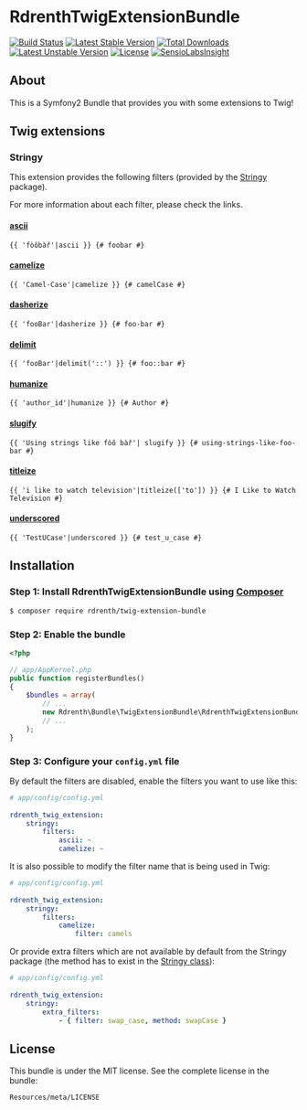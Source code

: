 RdrenthTwigExtensionBundle
=============

[![Build Status](https://travis-ci.org/rdrenth/twig-extension-bundle.svg?branch=master)](https://travis-ci.org/rdrenth/twig-extension-bundle) [![Latest Stable Version](https://poser.pugx.org/rdrenth/twig-extension-bundle/v/stable)](https://packagist.org/packages/rdrenth/twig-extension-bundle) [![Total Downloads](https://poser.pugx.org/rdrenth/twig-extension-bundle/downloads)](https://packagist.org/packages/rdrenth/twig-extension-bundle) [![Latest Unstable Version](https://poser.pugx.org/rdrenth/twig-extension-bundle/v/unstable)](https://packagist.org/packages/rdrenth/twig-extension-bundle) [![License](https://poser.pugx.org/rdrenth/twig-extension-bundle/license)](https://packagist.org/packages/rdrenth/twig-extension-bundle) [![SensioLabsInsight](https://insight.sensiolabs.com/projects/0545e7a1-6179-48df-8628-9e5b0afc13bb/mini.png)](https://insight.sensiolabs.com/projects/0545e7a1-6179-48df-8628-9e5b0afc13bb)

## About
This is a Symfony2 Bundle that provides you with some extensions to Twig!

## Twig extensions

### Stringy
This extension provides the following filters (provided by the [Stringy](https://github.com/danielstjules/Stringy) package).

For more information about each filter, please check the links.

#### [ascii](https://github.com/danielstjules/Stringy#toascii)

```twig
{{ 'fòôbàř'|ascii }} {# foobar #}
```

#### [camelize](https://github.com/danielstjules/Stringy#camelize)

```twig
{{ 'Camel-Case'|camelize }} {# camelCase #}
```

#### [dasherize](https://github.com/danielstjules/Stringy#dasherize)

```twig
{{ 'fooBar'|dasherize }} {# foo-bar #}
```

#### [delimit](https://github.com/danielstjules/Stringy#delimit)

```twig
{{ 'fooBar'|delimit('::') }} {# foo::bar #}
```

#### [humanize](https://github.com/danielstjules/Stringy#humanize)

```twig
{{ 'author_id'|humanize }} {# Author #}
```

#### [slugify](https://github.com/danielstjules/Stringy#slugify-string-replacement----)

```twig
{{ 'Using strings like fòô bàř'| slugify }} {# using-strings-like-foo-bar #}
```

#### [titleize](https://github.com/danielstjules/Stringy#titleize-array-ignore)

```twig
{{ 'i like to watch television'|titleize(['to']) }} {# I Like to Watch Television #}
```

#### [underscored](https://github.com/danielstjules/Stringy#underscored)

```twig
{{ 'TestUCase'|underscored }} {# test_u_case #}
```


## Installation
### Step 1: Install RdrenthTwigExtensionBundle using [Composer](http://getcomposer.org)

```bash
$ composer require rdrenth/twig-extension-bundle
```
### Step 2: Enable the bundle
```php
<?php

// app/AppKernel.php
public function registerBundles()
{
    $bundles = array(
        // ...
        new Rdrenth\Bundle\TwigExtensionBundle\RdrenthTwigExtensionBundle(),
        // ...
    );
}
```

### Step 3: Configure your `config.yml` file
By default the filters are disabled, enable the filters you want to use like this:

```yaml
# app/config/config.yml
          
rdrenth_twig_extension:
    stringy:
        filters:
            ascii: ~
            camelize: ~
```

It is also possible to modify the filter name that is being used in Twig:

```yaml
# app/config/config.yml
          
rdrenth_twig_extension:
    stringy:
        filters:
            camelize:
                filter: camels
```

Or provide extra filters which are not available by default from the Stringy package (the method has to exist in the [Stringy class](https://github.com/danielstjules/Stringy/blob/master/src/Stringy.php)):

```yaml
# app/config/config.yml
          
rdrenth_twig_extension:
    stringy:
        extra_filters:
            - { filter: swap_case, method: swapCase }
```

## License

This bundle is under the MIT license. See the complete license in the bundle:

    Resources/meta/LICENSE
    
